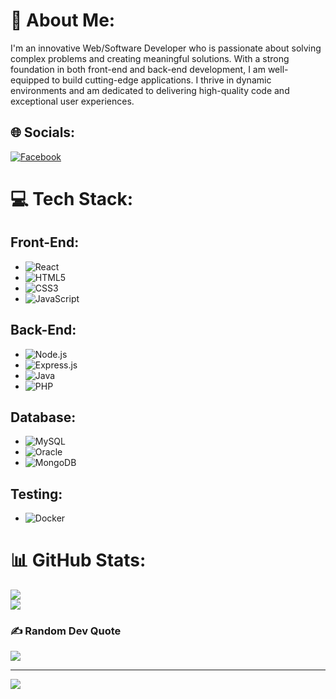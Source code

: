 # 💫 About Me:
I'm an innovative Web/Software Developer who is passionate about solving complex problems and creating meaningful solutions. With a strong foundation in both front-end and back-end development, I am well-equipped to build cutting-edge applications. I thrive in dynamic environments and am dedicated to delivering high-quality code and exceptional user experiences.

## 🌐 Socials:
[![Facebook](https://img.shields.io/badge/Facebook-%231877F2.svg?logo=Facebook&logoColor=white)](https://facebook.com/Miri.Rayen)

# 💻 Tech Stack:

## Front-End:
- ![React](https://img.shields.io/badge/react-%2320232a.svg?style=for-the-badge&logo=react&logoColor=%2361DAFB)
- ![HTML5](https://img.shields.io/badge/html5-%23E34F26.svg?style=for-the-badge&logo=html5&logoColor=white)
- ![CSS3](https://img.shields.io/badge/css3-%231572B6.svg?style=for-the-badge&logo=css3&logoColor=white)
- ![JavaScript](https://img.shields.io/badge/javascript-%23323330.svg?style=for-the-badge&logo=javascript&logoColor=%23F7DF1E)

## Back-End:
- ![Node.js](https://img.shields.io/badge/node.js-%2343853D.svg?style=for-the-badge&logo=node.js&logoColor=white)
- ![Express.js](https://img.shields.io/badge/express.js-%23404d59.svg?style=for-the-badge&logo=express&logoColor=%2361DAFB)
- ![Java](https://img.shields.io/badge/java-%23ED8B00.svg?style=for-the-badge&logo=openjdk&logoColor=white)
- ![PHP](https://img.shields.io/badge/php-%23777BB4.svg?style=for-the-badge&logo=php&logoColor=white)

## Database:
- ![MySQL](https://img.shields.io/badge/mysql-%2300000f.svg?style=for-the-badge&logo=mysql&logoColor=white)
- ![Oracle](https://img.shields.io/badge/Oracle-F80000?style=for-the-badge&logo=oracle&logoColor=white)
- ![MongoDB](https://img.shields.io/badge/MongoDB-%234ea94b.svg?style=for-the-badge&logo=mongodb&logoColor=white)

## Testing:
- ![Docker](https://img.shields.io/badge/docker-%230db7ed.svg?style=for-the-badge&logo=docker&logoColor=white)

# 📊 GitHub Stats:
![](https://github-readme-streak-stats.herokuapp.com/?user=RayenMiri&theme=dark&hide_border=false)<br/>
![](https://github-readme-stats.vercel.app/api/top-langs/?username=RayenMiri&theme=dark&hide_border=false&include_all_commits=true&count_private=true&layout=compact)

### ✍️ Random Dev Quote
![](https://quotes-github-readme.vercel.app/api?type=horizontal&theme=dark)

---

[![](https://visitcount.itsvg.in/api?id=RayenMiri&icon=0&color=0)](https://visitcount.itsvg.in)

<!-- Proudly created with GPRM ( https://gprm.itsvg.in ) -->
